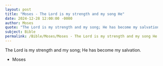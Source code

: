 ```yaml
---
layout: post
title: "Moses - The Lord is my strength and my song He"
date: 2024-12-28 12:00:00 -0000
author: Moses
quote: "The Lord is my strength and my song; He has become my salvation."
subject: Bible
permalink: /Bible/Moses/Moses - The Lord is my strength and my song He
---
```


The Lord is my strength and my song; He has become my salvation.

- Moses
